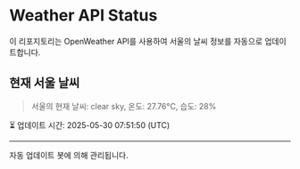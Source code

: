
# Weather API Status

이 리포지토리는 OpenWeather API를 사용하여 서울의 날씨 정보를 자동으로 업데이트합니다.

## 현재 서울 날씨
> 서울의 현재 날씨: clear sky, 온도: 27.76°C, 습도: 28%

⏳ 업데이트 시간: 2025-05-30 07:51:50 (UTC)

---
자동 업데이트 봇에 의해 관리됩니다.
